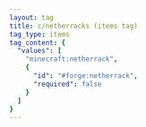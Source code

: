 ```yaml
---
layout: tag
title: c/netherracks (items tag)
tag_type: items
tag_content: {
  "values": [
    "minecraft:netherrack",
    {
      "id": "#forge:netherrack",
      "required": false
    }
  ]
}
---
```

